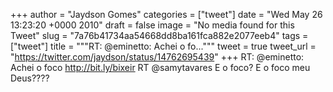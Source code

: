 
+++
author = "Jaydson Gomes"
categories = ["tweet"]
date = "Wed May 26 13:23:20 +0000 2010"
draft = false
image = "No media found for this Tweet"
slug = "7a76b41734aa54668dd8ba161fca882e2077eeb4"
tags = ["tweet"]
title = """RT: @eminetto: Achei o fo..."""
tweet = true
tweet_url = "https://twitter.com/jaydson/status/14762695439"
+++
RT: @eminetto: Achei o foco http://bit.ly/bixeir RT @samytavares E o foco? E o foco meu Deus????
